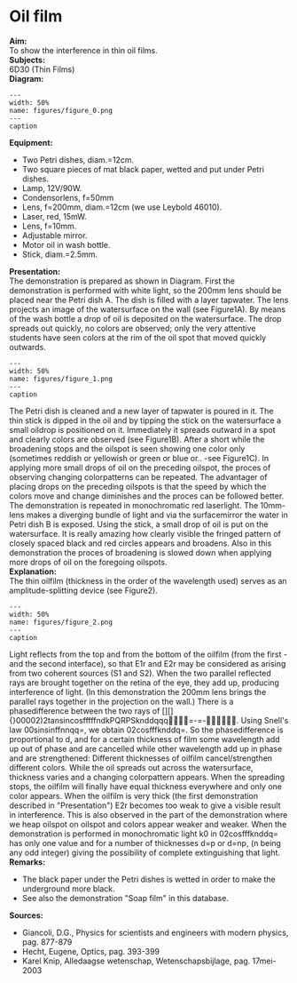 # Oil film 
    
<b> Aim: </b>  
 To show the interference in thin oil films.    
<b> Subjects: </b>  
 6D30 (Thin Films)   
<b> Diagram: </b>  
    
```{figure} figures/figure_0.png  
---  
width: 50%  
name: figures/figure_0.png  
---  
caption  
``` 
     
<b> Equipment: </b>  
 
 *  Two Petri dishes, diam.=12cm. 
 *  Two square pieces of mat black paper, wetted and put under Petri dishes. 
 *  Lamp, 12V/90W. 
 *  Condensorlens, f=50mm 
 *  Lens, f=200mm, diam.=12cm (we use Leybold 46010). 
 *  Laser, red, 15mW. 
 *  Lens, f=10mm. 
 *  Adjustable mirror. 
 *  Motor oil in wash bottle. 
 *  Stick, diam.=2.5mm.
     
<b> Presentation: </b>  
 The demonstration is prepared as shown in Diagram. First the demonstration is performed with white light, so the 200mm lens should be placed near the Petri dish A. The dish is filled with a layer tapwater. The lens projects an image of the watersurface on the wall (see Figure1A). By means of the wash bottle a drop of oil is deposited on the watersurface. The drop spreads out quickly, no colors are observed; only the very attentive students have seen colors at the rim of the oil spot that moved quickly outwards.    
```{figure} figures/figure_1.png  
---  
width: 50%  
name: figures/figure_1.png  
---  
caption  
``` 
 The Petri dish is cleaned and a new layer of tapwater is poured in it. The thin stick is dipped in the oil and by tipping the stick on the watersurface a small oildrop is positioned on it. Immediately it spreads outward in a spot and clearly colors are observed (see Figure1B). After a short while the broadening stops and the oilspot is seen showing one color only (sometimes reddish or yellowish or green or blue or.. -see Figure1C). In applying more small drops of oil on the preceding oilspot, the proces of observing changing colorpatterns can be repeated. The advantager of placing drops on the preceding oilspots is that the speed by which the colors move and change diminishes and the proces can be followed better.   The demonstration is repeated in monochromatic red laserlight. The 10mm-lens makes a diverging bundle of light and via the surfacemirror the water in Petri dish B is exposed. Using the stick, a small drop of oil is put on the watersurface. It is really amazing how clearly visible the fringed pattern of closely spaced black and red circles appears and broadens. Also in this demonstration the proces of broadening is slowed down when applying more drops of oil on the foregoing oilspots.    
<b> Explanation: </b>  
 The thin oilfilm (thickness in the order of the wavelength used) serves as an amplitude-splitting device (see Figure2).     
```{figure} figures/figure_2.png  
---  
width: 50%  
name: figures/figure_2.png  
---  
caption  
``` 
 Light reflects from the top and from the bottom of the oilfilm (from the first - and the second interface), so that E1r and E2r may be considered as arising from two coherent sources (S1 and S2). When the two parallel reflected rays are brought together on the retina of the eye, they add up, producing interference of light. (In this demonstration the 200mm lens brings the parallel rays together in the projection on the wall.) There is a phasedifference between the two rays of [][]{}00002)2tansincosfffffndkPQRPSknddqqq=-=-. Using Snell's law 00sinsinffnnqq=, we obtain 02cosfffknddq=. So the phasedifference is proportional to d, and for a certain thickness of film some wavelength add up out of phase and are cancelled while other wavelength add up in phase and are strengthened: Different thicknesses of oilfilm cancel/strengthen different colors. While the oil spreads out across the watersurface, thickness varies and a changing colorpattern appears. When the spreading stops, the oilfilm will finally have equal thickness everywhere and only one color appears. When the oilfilm is very thick (the first demonstration described in "Presentation") E2r becomes too weak to give a visible result in interference. This is also observed in the part of the demonstration where we heap oilspot on oilspot and colors appear weaker and weaker. When the demonstration is performed in monochromatic light k0 in 02cosfffknddq= has only one value and for a number of thicknesses d=p or d=np, (n being any odd integer) giving the possibility of complete extinguishing that light.        
<b> Remarks: </b>  
 
 *  The black paper under the Petri dishes is wetted in order to make the underground more black. 
 *  See also the demonstration "Soap film" in this database.
   
<b> Sources: </b>  
 
 *  Giancoli, D.G., Physics for scientists and engineers with modern physics, pag. 877-879 
 *  Hecht, Eugene, Optics, pag. 393-399 
 *  Karel Knip, Alledaagse wetenschap, Wetenschapsbijlage, pag. 17mei-2003
  